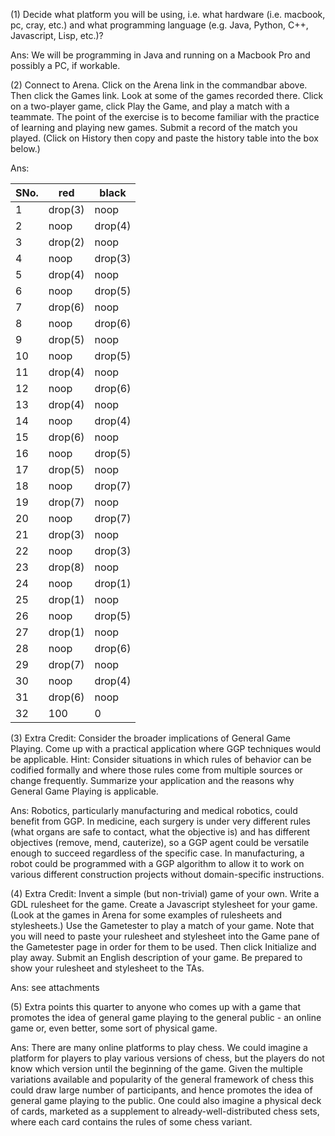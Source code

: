 (1) Decide what platform you will be using, i.e. what hardware (i.e. macbook, pc, cray, etc.) and what programming language (e.g. Java, Python, C++, Javascript, Lisp, etc.)?

Ans: We will be programming in Java and running on a Macbook Pro and possibly a PC, if workable.

(2) Connect to Arena. Click on the Arena link in the commandbar above. Then click the Games link. Look at some of the games recorded there. Click on a two-player game, click Play the Game, and play a match with a teammate. The point of the exercise is to become familiar with the practice of learning and playing new games. Submit a record of the match you played. (Click on History then copy and paste the history table into the box below.)

Ans:

|SNo. | red     | black   |
|-----|---------|---------|
| 1   | drop(3) | noop    |
| 2   | noop    | drop(4) |
| 3   | drop(2) | noop    |
| 4   | noop    | drop(3) |
| 5   | drop(4) | noop    |
| 6   | noop    | drop(5) |
| 7   | drop(6) | noop    |
| 8   | noop    | drop(6) |
| 9   | drop(5) | noop    |
| 10  | noop    | drop(5) |
| 11  | drop(4) | noop    |
| 12  | noop    | drop(6) |
| 13  | drop(4) | noop    |
| 14  | noop    | drop(4) |
| 15  | drop(6) | noop    |
| 16  | noop    | drop(5) |
| 17  | drop(5) | noop    |
| 18  | noop    | drop(7) |
| 19  | drop(7) | noop    |
| 20  | noop    | drop(7) |
| 21  | drop(3) | noop    |
| 22  | noop    | drop(3) |
| 23  | drop(8) | noop    |
| 24  | noop    | drop(1) |
| 25  | drop(1) | noop    |
| 26  | noop    | drop(5) |
| 27  | drop(1) | noop    |
| 28  | noop    | drop(6) |
| 29  | drop(7) | noop    |
| 30  | noop    | drop(4) |
| 31  | drop(6) | noop    |
| 32  | 100     | 0       |

(3) Extra Credit: Consider the broader implications of General Game Playing. Come up with a practical application where GGP techniques would be applicable. Hint: Consider situations in which rules of behavior can be codified formally and where those rules come from multiple sources or change frequently. Summarize your application and the reasons why General Game Playing is applicable.

Ans: 	Robotics, particularly manufacturing and medical robotics, could benefit from GGP. In medicine, each surgery is under very different rules (what organs are safe to contact, what the objective is) and has different objectives (remove, mend, cauterize), so a GGP agent could be versatile enough to succeed regardless of the specific case. In manufacturing, a robot could be programmed with a GGP algorithm to allow it to work on various different construction projects without domain-specific instructions.

(4) Extra Credit: Invent a simple (but non-trivial) game of your own. Write a GDL rulesheet for the game. Create a Javascript stylesheet for your game. (Look at the games in Arena for some examples of rulesheets and stylesheets.) Use the Gametester to play a match of your game. Note that you will need to paste your rulesheet and stylesheet into the Game pane of the Gametester page in order for them to be used. Then click Initialize and play away. Submit an English description of your game. Be prepared to show your rulesheet and stylesheet to the TAs.


Ans: see attachments

(5) Extra points this quarter to anyone who comes up with a game that promotes the idea of general game playing to the general public - an online game or, even better, some sort of physical game.

Ans: There are many online platforms to play chess. We could imagine a platform for players to play various versions of chess, but the players do not know which version until the beginning of the game. Given the multiple variations available and popularity of the general framework of chess this could draw large number of participants, and hence promotes the idea of general game playing to the public. One could also imagine a physical deck of cards, marketed as a supplement to already-well-distributed chess sets, where each card contains the rules of some chess variant.
